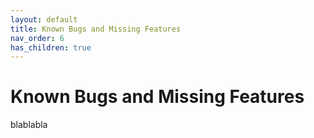 ```yaml
---
layout: default
title: Known Bugs and Missing Features
nav_order: 6
has_children: true
---
```


# Known Bugs and Missing Features

blablabla

